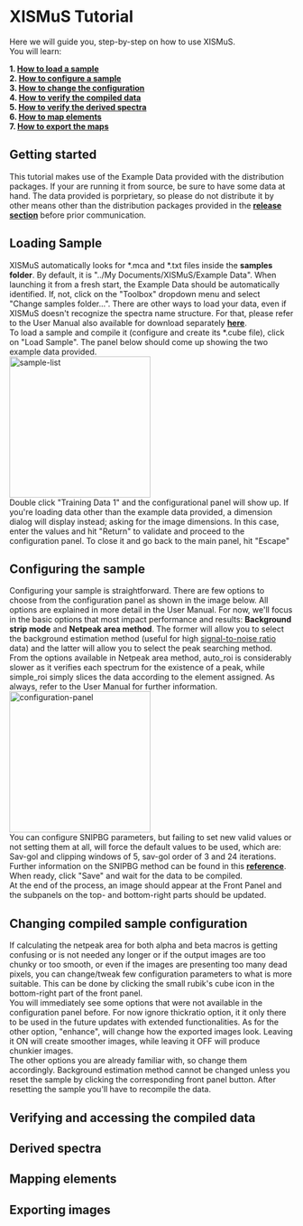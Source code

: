 # XISMuS Tutorial
Here we will guide you, step-by-step on how to use XISMuS.<br>
You will learn:<br>

**1.  [How to load a sample](#loadingSample)<br>**
**2.  [How to configure a sample](#configureSample)<br>**
**3.  [How to change the configuration](#reconfigure)<br>**
**4.  [How to verify the compiled data](#output)<br>**
**5.  [How to verify the derived spectra](#derivedSpectra)<br>**
**6.  [How to map elements](#mapping)<br>**
**7.  [How to export the maps](#export)<br>**

## Getting started
This tutorial makes use of the Example Data provided with the distribution packages. If your are running it from source, be sure to have some data at hand. The data provided is porprietary, so please do not distribute it by other means other than the distribution packages provided in the **[release section](https://github.com/linssab/XISMuS/releases)** before prior communication.<br>

## Loading Sample <a name="loadingSample"></a>
XISMuS automatically looks for *.mca and *.txt files inside the **samples folder**. By default, it is "../My Documents/XISMuS/Example Data". When launching it from a fresh start, the Example Data should be automatically identified. If, not, click on the "Toolbox" dropdown menu and select "Change samples folder...". There are other ways to load your data, even if XISMuS doesn't recognize the spectra name structure. For that, please refer to the User Manual also available for download separately **[here](https://mega.nz/#!UHRUEYYQ!7PeijTr0P63wUXZQJ9U1xAGyFaLE-8mpyvUEKX50EME)**.<br>
To load a sample and compile it (configure and create its *.cube file), click on "Load Sample". The panel below should come up showing the two example data provided.<br>
<a href="https://imgbb.com/"><img src="https://i.ibb.co/5cCTLWy/sample-list.png" alt="sample-list" border="0" height=250 title="Sample List"></a><br>
Double click "Training Data 1" and the configurational panel will show up. If you're loading data other than the example data provided, a dimension dialog will display instead; asking for the image dimensions. In this case, enter the values and hit "Return" to validate and proceed to the configuration panel. To close it and go back to the main panel, hit "Escape"<br>

## Configuring the sample <a name="configureSample"></a>
Configuring your sample is straightforward. There are few options to choose from the configuration panel as shown in the image below. All options are explained in more detail in the User Manual. For now, we'll focus in the basic options that most impact performance and results: **Background strip mode** and **Netpeak area method**. The former will allow you to select the background estimation method (useful for high [signal-to-noise ratio](https://www.sciencedirect.com/topics/chemistry/signal-to-noise-ratio) data) and the latter will  allow you to select the peak searching method.<br> 
From the options available in Netpeak area method, auto_roi is considerably slower as it verifies each spectrum for the existence of a peak, while simple_roi simply slices the data according to the element assigned. As always, refer to the User Manual for further information.<br>
<a href="https://imgbb.com/"><img src="https://i.ibb.co/26PqWjb/configuration-panel.png" alt="configuration-panel" border="0" title="Configuration Panel" height=250></a><br>
You can configure SNIPBG parameters, but failing to set new valid values or not setting them at all, will force the default values to be used, which are: Sav-gol and clipping windows of 5, sav-gol order of 3 and 24  iterations. Further information on the SNIPBG method can be found in this **[reference](https://www.crcpress.com/Handbook-of-X-Ray-Spectrometry/Grieken-Markowicz/p/book/9780824706005)**.<br>
When ready, click "Save" and wait for the data to be compiled.<br>
At the end of the process, an image should appear at the Front Panel and the subpanels on the top- and bottom-right parts should be updated.<br>

## Changing compiled sample configuration <a name="reconfigure"></a>
If calculating the netpeak area for both alpha and beta macros is getting confusing or is not needed any longer or if the output images are too chunky or too smooth, or even if the images are presenting too many dead pixels, you can change/tweak few configuration parameters to what is more suitable. This can be done by clicking the small rubik's cube icon in the bottom-right part of the front panel.<br>
You will immediately see some options that were not available in the configuration panel before. For now ignore thickratio option, it it only there to be used in the future updates with extended functionalities. As for the other option, "enhance", will change how the exported images look. Leaving it ON will create smoother images, while leaving it OFF will produce chunkier images.<br>
The other options you are already familiar with, so change them accordingly. Background estimation method cannot be changed unless you reset the sample by clicking the corresponding front panel button. After resetting the sample you'll have to recompile the data.<br>

## Verifying and accessing the compiled data <a name="output"></a>

## Derived spectra <a name="derivedSpectra"></a>

## Mapping elements <a name="mapping"></a>

## Exporting images <a name="export"></a>

